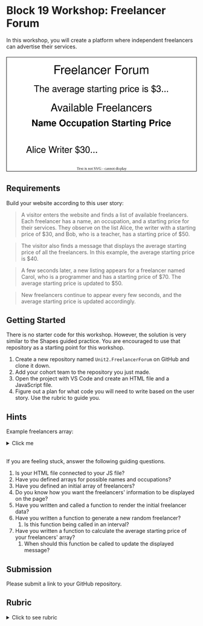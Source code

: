 # Block 19 Workshop: Freelancer Forum

In this workshop, you will create a platform where independent freelancers can advertise their services.

![Example of rendered code for Freelancer Forum](./freelancer_forum.svg)

## Requirements

Build your website according to this user story:

> A visitor enters the website and finds a list of available freelancers. Each freelancer has a name, an occupation, and a starting price for their services. They observe on the list Alice, the writer with a starting price of $30, and Bob, who is a teacher, has a starting price of $50.

> The visitor also finds a message that displays the average starting price of all the freelancers. In this example, the average starting price is $40.

> A few seconds later, a new listing appears for a freelancer named Carol, who is a programmer and has a starting price of $70. The average starting price is updated to $50.

> New freelancers continue to appear every few seconds, and the average starting price is updated accordingly.

## Getting Started

There is no starter code for this workshop. However, the solution is very similar to the Shapes guided practice. You are encouraged to use that repository as a starting point for this workshop.

1. Create a new repository named `Unit2.FreelancerForum` on GitHub and clone it down.
2. Add your cohort team to the repository you just made.
3. Open the project with VS Code and create an HTML file and a JavaScript file.
4. Figure out a plan for what code you will need to write based on the user story. Use the rubric to guide you.

## Hints

Example freelancers array:

<details>
<summary>Click me</summary>

```js
const freelancers = [
  { name: "Dr. Slice", price: 25, occupation: "gardener" },
  { name: "Dr. Pressure", price: 51, occupation: "programmer" },
  { name: "Prof. Possibility", price: 43, occupation: "teacher" },
  { name: "Prof. Prism", price: 81, occupation: "teacher" },
  { name: "Dr. Impulse", price: 43, occupation: "teacher" },
  { name: "Prof. Spark", price: 76, occupation: "programmer" },
  { name: "Dr. Wire", price: 47, occupation: "teacher" },
  { name: "Prof. Goose", price: 72, occupation: "driver" },
];
```

</details>
<br>

If you are feeling stuck, answer the following guiding questions.

1. Is your HTML file connected to your JS file?
2. Have you defined arrays for possible names and occupations?
3. Have you defined an initial array of freelancers?
4. Do you know how you want the freelancers' information to be displayed on the page?
5. Have you written and called a function to render the initial freelancer data?
6. Have you written a function to generate a new random freelancer?
   1. Is this function being called in an interval?
7. Have you written a function to calculate the average starting price of your freelancers' array?
   1. When should this function be called to update the displayed message?

## Submission

Please submit a link to your GitHub repository.

## Rubric

<details>
<summary>Click to see rubric</summary>

| Criteria      | Description                                                                                                                                             |
| ------------- | ------------------------------------------------------------------------------------------------------------------------------------------------------- |
| Project Setup | The latest changes have been pushed to the submitted Github repo                                                                                        |
| Project Setup | The repo contains an HTML file and a connected JS file.                                                                                                 |
| DOM           | The HTML does not contain any hard-coded data about freelancer names, occupations, or starting prices.                                                  |
| DOM           | `document.querySelector` is correctly used to select existing DOM elements.                                                                             |
| State         | The program initializes an array of possible names and an array of possible occupations.                                                                |
| State         | The program initializes an array of at least two freelancers with names, occupations, and starting prices.                                              |
| Functionality | The initial array of freelancers is rendered onto the page.                                                                                             |
| Functionality | A function is written that correctly calculates the average starting price of the freelancers array.                                                    |
| DOM           | The DOM is updated to reflect the average starting price.                                                                                               |
| Functionality | A function is written that generates a freelancer with a random name, occupation, and starting price. This object is pushed into the freelancers array. |
| Functionality | An interval is set to add a freelancer and rerender every few seconds.                                                                                  |
|               | Understands expanded JavaScript and Intermediate Programming                                                                                            |

</details>
